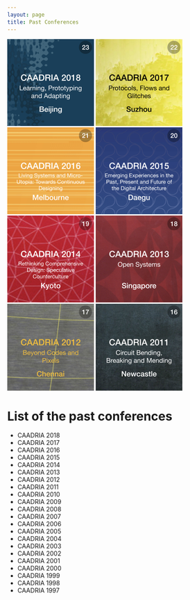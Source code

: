 ```yaml
---
layout: page
title: Past Conferences
---
```


<a href="/conf/caadria2018/"><img src="/conf/img/caadria_thumbnail_2018.jpg" width="200" /></a> 
<a href="/conf/caadria2017/"><img src="/conf/img/caadria_thumbnail_2017.jpg" width="200" /></a> 
<a href="/conf/caadria2016/"><img src="/conf/img/caadria_thumbnail_2016.jpg" width="200" /></a> 
<a href="/conf/caadria2015/"><img src="/conf/img/caadria_thumbnail_2015.jpg" width="200" /></a> 
<a href="/conf/caadria2014/"><img src="/conf/img/caadria_thumbnail_2014.jpg" width="200" /></a> 
<a href="/conf/caadria2013/"><img src="/conf/img/caadria_thumbnail_2013.jpg" width="200" /></a> 
<a href="/conf/caadria2012/"><img src="/conf/img/caadria_thumbnail_2012.jpg" width="200" /></a> 
<a href="/conf/caadria2011/"><img src="/conf/img/caadria_thumbnail_2011.jpg" width="200" /></a> 

# List of the past conferences
* CAADRIA 2018
* CAADRIA 2017
* CAADRIA 2016
* CAADRIA 2015
* CAADRIA 2014
* CAADRIA 2013
* CAADRIA 2012
* CAADRIA 2011
* CAADRIA 2010
* CAADRIA 2009
* CAADRIA 2008
* CAADRIA 2007
* CAADRIA 2006
* CAADRIA 2005
* CAADRIA 2004
* CAADRIA 2003
* CAADRIA 2002
* CAADRIA 2001
* CAADRIA 2000
* CAADRIA 1999
* CAADRIA 1998
* CAADRIA 1997

